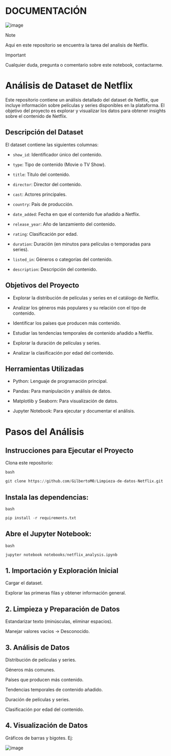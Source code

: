 # DOCUMENTACIÓN
![image](https://github.com/user-attachments/assets/f81ad245-d69f-4634-8e38-39c84682d528)
> [!NOTE]
> Aqui en este repositorio se encuentra la tarea del analisis de Netflix.

> [!Important]
> Cualquier duda, pregunta o comentario sobre este notebook, contactarme.

# Análisis de Dataset de Netflix
Este repositorio contiene un análisis detallado del dataset de Netflix, que incluye información sobre películas y series disponibles en la plataforma. El objetivo del proyecto es explorar y visualizar los datos para obtener insights sobre el contenido de Netflix.

## Descripción del Dataset
El dataset contiene las siguientes columnas:

- `show_id`: Identificador único del contenido.

- `type`: Tipo de contenido (Movie o TV Show).

- `title`: Título del contenido.

- `director`: Director del contenido.

- `cast`: Actores principales.

- `country`: País de producción.

- `date_added`: Fecha en que el contenido fue añadido a Netflix.

- `release_year`: Año de lanzamiento del contenido.

- `rating`: Clasificación por edad.

- `duration`: Duración (en minutos para películas o temporadas para series).

- `listed_in`: Géneros o categorías del contenido.

- `description`: Descripción del contenido.



## Objetivos del Proyecto
- Explorar la distribución de películas y series en el catálogo de Netflix.

- Analizar los géneros más populares y su relación con el tipo de contenido.

- Identificar los países que producen más contenido.

- Estudiar las tendencias temporales de contenido añadido a Netflix.

- Explorar la duración de películas y series.

- Analizar la clasificación por edad del contenido.

## Herramientas Utilizadas
- Python: Lenguaje de programación principal.

- Pandas: Para manipulación y análisis de datos.

- Matplotlib y Seaborn: Para visualización de datos.

- Jupyter Notebook: Para ejecutar y documentar el análisis.

# Pasos del Análisis
## Instrucciones para Ejecutar el Proyecto
Clona este repositorio:

`bash`
```python
git clone https://github.com/GilbertoM0/Limpieza-de-datos-Netflix.git
```
## Instala las dependencias:

`bash`
```python
pip install -r requirements.txt
```

## Abre el Jupyter Notebook:
`bash`
```python
jupyter notebook notebooks/netflix_analysis.ipynb
```

## 1. Importación y Exploración Inicial
Cargar el dataset.

Explorar las primeras filas y obtener información general.

## 2. Limpieza y Preparación de Datos
Estandarizar texto (minúsculas, eliminar espacios).

Manejar valores vacios -> Desconocido.


## 3. Análisis de Datos
Distribución de películas y series.

Géneros más comunes.

Países que producen más contenido.

Tendencias temporales de contenido añadido.

Duración de películas y series.

Clasificación por edad del contenido.

## 4. Visualización de Datos
Gráficos de barras y bigotes.
Ej:

![image](https://github.com/user-attachments/assets/de895bb6-c977-4e59-a400-f46e70fac865)
